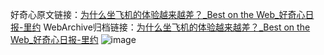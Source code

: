 好奇心原文链接：[为什么坐飞机的体验越来越差？_Best on the Web_好奇心日报-里约](https://www.qdaily.com/articles/4823.html)
WebArchive归档链接：[为什么坐飞机的体验越来越差？_Best on the Web_好奇心日报-里约](http://web.archive.org/web/20190623162746/https://www.qdaily.com/articles/4823.html)
![image](http://ww3.sinaimg.cn/large/007d5XDply1g3w5s9tls3j30u031o4ls)